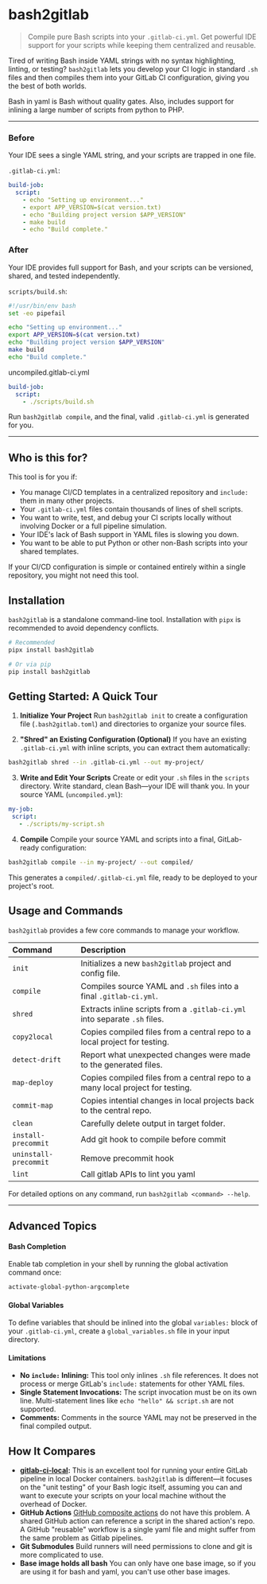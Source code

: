 # bash2gitlab

> Compile pure Bash scripts into your `.gitlab-ci.yml`. Get powerful IDE support for your scripts while keeping them
centralized and reusable.

Tired of writing Bash inside YAML strings with no syntax highlighting, linting, or testing? `bash2gitlab` lets you
develop your CI logic in standard `.sh` files and then compiles them into your GitLab CI configuration, giving you the
best of both worlds.

Bash in yaml is Bash without quality gates. Also, includes support for inlining a large number of scripts from python
to PHP.

---

### Before

Your IDE sees a single YAML string, and your scripts are trapped in one file.

`.gitlab-ci.yml`:

```yaml
build-job:
  script:
    - echo "Setting up environment..."
    - export APP_VERSION=$(cat version.txt)
    - echo "Building project version $APP_VERSION"
    - make build
    - echo "Build complete."
```

### After

Your IDE provides full support for Bash, and your scripts can be versioned, shared, and tested independently.

`scripts/build.sh`:

```bash
#!/usr/bin/env bash
set -eo pipefail

echo "Setting up environment..."
export APP_VERSION=$(cat version.txt)
echo "Building project version $APP_VERSION"
make build
echo "Build complete."
```

uncompiled.gitlab-ci.yml
```yaml
build-job:
  script:
    - ./scripts/build.sh
```

Run `bash2gitlab compile`, and the final, valid `.gitlab-ci.yml` is generated for you.

---

## Who is this for?

This tool is for you if:

* You manage CI/CD templates in a centralized repository and `include:` them in many other projects.
* Your `.gitlab-ci.yml` files contain thousands of lines of shell scripts.
* You want to write, test, and debug your CI scripts locally without involving Docker or a full pipeline simulation.
* Your IDE's lack of Bash support in YAML files is slowing you down.
* You want to be able to put Python or other non-Bash scripts into your shared templates.

If your CI/CD configuration is simple or contained entirely within a single repository, you might not need this tool.

## Installation

`bash2gitlab` is a standalone command-line tool. Installation with `pipx` is recommended to avoid dependency conflicts.

```bash
# Recommended
pipx install bash2gitlab

# Or via pip
pip install bash2gitlab
```

## Getting Started: A Quick Tour

1. **Initialize Your Project**
   Run `bash2gitlab init` to create a configuration file (`.bash2gitlab.toml`) and directories to organize your source
   files.

2. **"Shred" an Existing Configuration (Optional)**
   If you have an existing `.gitlab-ci.yml` with inline scripts, you can extract them automatically:

```bash
bash2gitlab shred --in .gitlab-ci.yml --out my-project/
```

3. **Write and Edit Your Scripts**
   Create or edit your `.sh` files in the `scripts` directory. Write standard, clean Bash—your IDE will thank you. In
   your source YAML (`uncompiled.yml`):

```yaml
my-job:
 script:
   - ./scripts/my-script.sh
```

4. **Compile**
   Compile your source YAML and scripts into a final, GitLab-ready configuration:

```bash
bash2gitlab compile --in my-project/ --out compiled/
```

   This generates a `compiled/.gitlab-ci.yml` file, ready to be deployed to your project's root.

## Usage and Commands

`bash2gitlab` provides a few core commands to manage your workflow.

| Command               | Description                                                                    |
|:----------------------|:-------------------------------------------------------------------------------|
| `init`                | Initializes a new `bash2gitlab` project and config file.                       |
| `compile`             | Compiles source YAML and `.sh` files into a final `.gitlab-ci.yml`.            |
| `shred`               | Extracts inline scripts from a `.gitlab-ci.yml` into separate `.sh` files.     |
| `copy2local`          | Copies compiled files from a central repo to a local project for testing.      |
| `detect-drift`        | Report what unexpected changes were made to the generated files.               |
| `map-deploy`          | Copies compiled files from a central repo to a many local project for testing. |
| `commit-map`          | Copies intential changes in local projects back to the central repo.           |
| `clean`               | Carefully delete output in target folder.                                      |
| `install-precommit`   | Add git hook to compile before commit                                          |
| `uninstall-precommit` | Remove precommit hook                                                          |
| `lint`                | Call gitlab APIs to lint you yaml                                              |


For detailed options on any command, run `bash2gitlab <command> --help`.

---

## Advanced Topics

#### Bash Completion

Enable tab completion in your shell by running the global activation command once:

```bash
activate-global-python-argcomplete
```

#### Global Variables

To define variables that should be inlined into the global `variables:` block of your `.gitlab-ci.yml`, create a
`global_variables.sh` file in your input directory.

#### Limitations

* **No `include:` Inlining:** This tool only inlines `.sh` file references. It does not process or merge GitLab's
  `include:` statements for other YAML files.
* **Single Statement Invocations:** The script invocation must be on its own line. Multi-statement lines like
  `echo "hello" && script.sh` are not supported.
* **Comments:** Comments in the source YAML may not be preserved in the final compiled output.

## How It Compares

* **[gitlab-ci-local](https://github.com/firecow/gitlab-ci-local):** This is an excellent tool for running your entire
  GitLab pipeline in local Docker containers. `bash2gitlab` is different—it focuses on the "unit testing" of your Bash
  logic itself, assuming you can and want to execute your scripts on your local machine without the overhead of Docker.
* **GitHub Actions** [GitHub composite actions](https://docs.github.com/en/actions/concepts/workflows-and-actions/reusable-workflows) 
  do not have this problem. A shared GitHub action can reference a script in the shared action's repo. A GitHub
  "reusable" workflow is a single yaml file and might suffer from the same problem as Gitlab pipelines.
* **Git Submodules** Build runners will need permissions to clone and git is more complicated to use.
* **Base image holds all bash** You can only have one base image, so if you are using it for bash and yaml, you can't use other base images.
